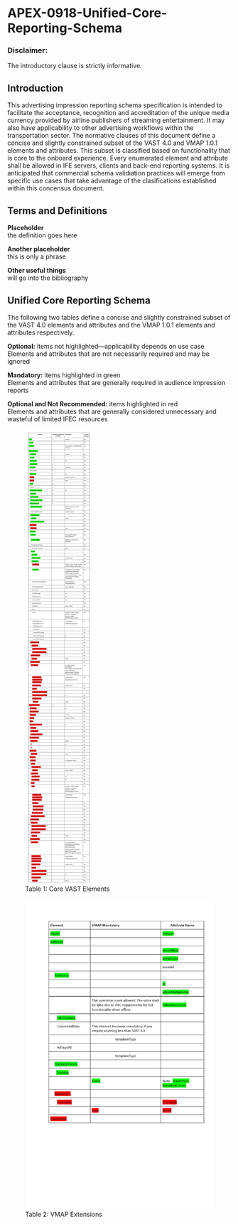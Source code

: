 # APEX-0918-Unified-Core-Reporting-Schema
### Disclaimer:  
The introductory clause is strictly informative. 

## Introduction 
This advertising impression reporting schema specification is intended to facilitate the acceptance, recognition and accreditation of the unique media currency provided by airline publishers of streaming entertainment. It may also have applicability to other advertising workflows within the transportation sector.
The normative clauses of this document define a concise and slightly constrained subset of the VAST 4.0 and VMAP 1.0.1 elements and attributes. This subset is classified based on functionality that is core to the onboard experience. Every enumerated element and attribute shall be allowed in IFE servers, clients and back-end reporting systems. It is anticipated that commercial schema validiation practices will emerge from specific use cases that take advantage of the clasifications established within this concensus document.

## Terms and Definitions  
**Placeholder**  
the definition goes here

**Another placeholder**  
this is only a phrase  

**Other useful things**  
will go into the bibliography  

## Unified Core Reporting Schema
The following two tables define a concise and slightly constrained subset of the VAST 4.0 elements and attributes and the VMAP 1.0.1 elements and attributes respectively.  

**Optional:** 
items not highlighted—applicability depends on use case  
Elements and attributes that are not necessarily required and may be ignored

**Mandatory:** 
items highlighted in green  
Elements and attributes that are generally required in audience impression reports  

**Optional and Not Recommended:** 
items highlighted in red  
Elements and attributes that are generally considered unnecessary and wasteful of limited IFEC resources  


<figure>
	<img src="Tables/tableOneFigure.png" />
	<figcaption>Table 1: Core VAST Elements</figcaption>
</figure>
<figure>
	<img src="Tables/Table2VMAPextension.png" />
	<figcaption>Table 2: VMAP Extensions</figcaption>
</figure>

